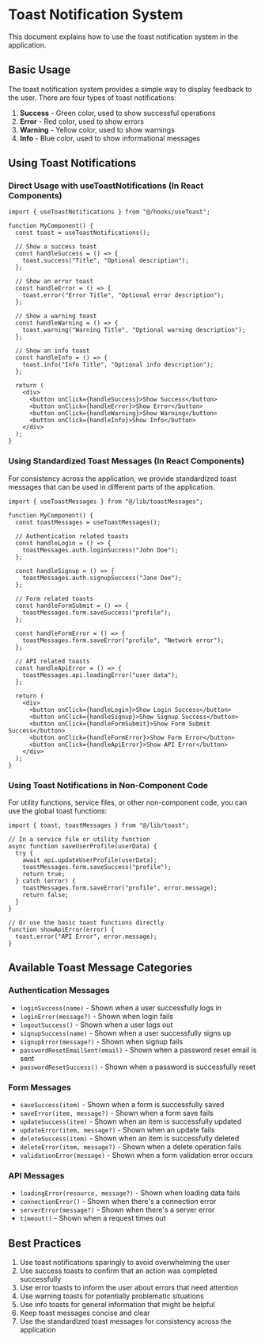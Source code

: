 # Toast Notification System

This document explains how to use the toast notification system in the application.

## Basic Usage

The toast notification system provides a simple way to display feedback to the user. There are four types of toast notifications:

1. **Success** - Green color, used to show successful operations
2. **Error** - Red color, used to show errors
3. **Warning** - Yellow color, used to show warnings
4. **Info** - Blue color, used to show informational messages

## Using Toast Notifications

### Direct Usage with useToastNotifications (In React Components)

```tsx
import { useToastNotifications } from "@/hooks/useToast";

function MyComponent() {
  const toast = useToastNotifications();

  // Show a success toast
  const handleSuccess = () => {
    toast.success("Title", "Optional description");
  };

  // Show an error toast
  const handleError = () => {
    toast.error("Error Title", "Optional error description");
  };

  // Show a warning toast
  const handleWarning = () => {
    toast.warning("Warning Title", "Optional warning description");
  };

  // Show an info toast
  const handleInfo = () => {
    toast.info("Info Title", "Optional info description");
  };

  return (
    <div>
      <button onClick={handleSuccess}>Show Success</button>
      <button onClick={handleError}>Show Error</button>
      <button onClick={handleWarning}>Show Warning</button>
      <button onClick={handleInfo}>Show Info</button>
    </div>
  );
}
```

### Using Standardized Toast Messages (In React Components)

For consistency across the application, we provide standardized toast messages that can be used in different parts of the application.

```tsx
import { useToastMessages } from "@/lib/toastMessages";

function MyComponent() {
  const toastMessages = useToastMessages();

  // Authentication related toasts
  const handleLogin = () => {
    toastMessages.auth.loginSuccess("John Doe");
  };

  const handleSignup = () => {
    toastMessages.auth.signupSuccess("Jane Doe");
  };

  // Form related toasts
  const handleFormSubmit = () => {
    toastMessages.form.saveSuccess("profile");
  };

  const handleFormError = () => {
    toastMessages.form.saveError("profile", "Network error");
  };

  // API related toasts
  const handleApiError = () => {
    toastMessages.api.loadingError("user data");
  };

  return (
    <div>
      <button onClick={handleLogin}>Show Login Success</button>
      <button onClick={handleSignup}>Show Signup Success</button>
      <button onClick={handleFormSubmit}>Show Form Submit Success</button>
      <button onClick={handleFormError}>Show Form Error</button>
      <button onClick={handleApiError}>Show API Error</button>
    </div>
  );
}
```

### Using Toast Notifications in Non-Component Code

For utility functions, service files, or other non-component code, you can use the global toast functions:

```tsx
import { toast, toastMessages } from "@/lib/toast";

// In a service file or utility function
async function saveUserProfile(userData) {
  try {
    await api.updateUserProfile(userData);
    toastMessages.form.saveSuccess("profile");
    return true;
  } catch (error) {
    toastMessages.form.saveError("profile", error.message);
    return false;
  }
}

// Or use the basic toast functions directly
function showApiError(error) {
  toast.error("API Error", error.message);
}
```

## Available Toast Message Categories

### Authentication Messages

- `loginSuccess(name)` - Shown when a user successfully logs in
- `loginError(message?)` - Shown when login fails
- `logoutSuccess()` - Shown when a user logs out
- `signupSuccess(name)` - Shown when a user successfully signs up
- `signupError(message?)` - Shown when signup fails
- `passwordResetEmailSent(email)` - Shown when a password reset email is sent
- `passwordResetSuccess()` - Shown when a password is successfully reset

### Form Messages

- `saveSuccess(item)` - Shown when a form is successfully saved
- `saveError(item, message?)` - Shown when a form save fails
- `updateSuccess(item)` - Shown when an item is successfully updated
- `updateError(item, message?)` - Shown when an update fails
- `deleteSuccess(item)` - Shown when an item is successfully deleted
- `deleteError(item, message?)` - Shown when a delete operation fails
- `validationError(message)` - Shown when a form validation error occurs

### API Messages

- `loadingError(resource, message?)` - Shown when loading data fails
- `connectionError()` - Shown when there's a connection error
- `serverError(message?)` - Shown when there's a server error
- `timeout()` - Shown when a request times out

## Best Practices

1. Use toast notifications sparingly to avoid overwhelming the user
2. Use success toasts to confirm that an action was completed successfully
3. Use error toasts to inform the user about errors that need attention
4. Use warning toasts for potentially problematic situations
5. Use info toasts for general information that might be helpful
6. Keep toast messages concise and clear
7. Use the standardized toast messages for consistency across the application
